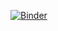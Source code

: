 [![Binder](https://mybinder.org/badge_logo.svg)](https://mybinder.org/v2/gh/usama280/Bear-Classifier/main?filepath=Bear%20classifier.ipynb)
